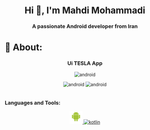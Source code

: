 <h1 align="center">Hi 👋, I'm Mahdi Mohammadi</h1>
<h3 align="center">A passionate Android developer from Iran</h3>

# 💫 About:

<h3 align="center">Ui TESLA App</h3>
<p align="center">
  <img src="https://upload.wikimedia.org/wikipedia/commons/thumb/b/bd/Tesla_Motors.svg/1200px-Tesla_Motors.svg.png" alt="android" width="64" height="64"/>
</p>

<p align="center">
  <img src="https://s8.uupload.ir/files/20230808_122723_yvgi.png" alt="android" width="360" height="620"/>
  <img src="https://s8.uupload.ir/files/20230808_122733_6mx5.png" alt="android" width="360" height="620"/>
</p>

<p align="left">
</p>

#

<h3 align="left">Languages and Tools:</h3>
<p align="center"> <a href="https://developer.android.com" target="_blank" rel="noreferrer"> <img src="https://raw.githubusercontent.com/devicons/devicon/master/icons/android/android-original-wordmark.svg" alt="android" width="40" height="40"/> </a> <a href="https://kotlinlang.org" target="_blank" rel="noreferrer"> <img src="https://www.vectorlogo.zone/logos/kotlinlang/kotlinlang-icon.svg" alt="kotlin" width="40" height="40"/> </a> </p>

